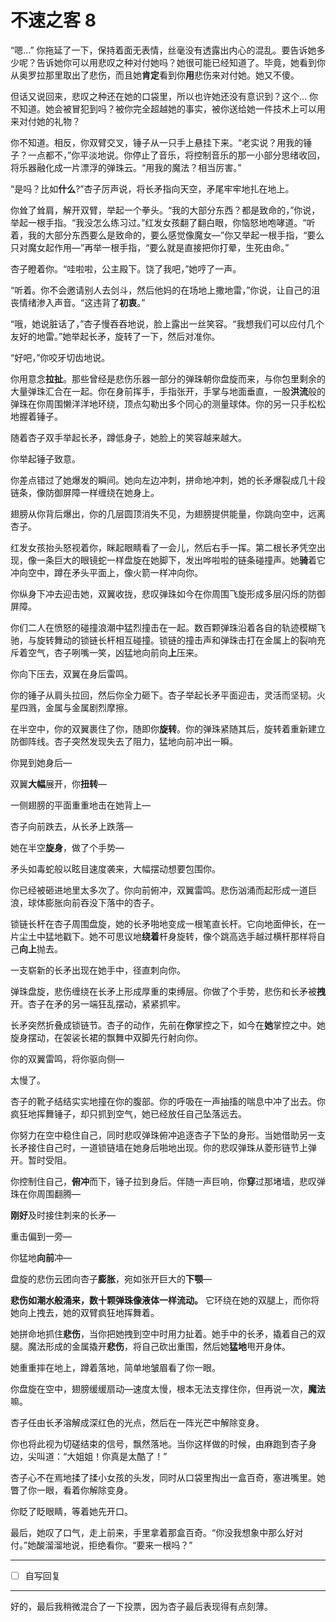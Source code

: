 # 不速之客 8

“嗯...” 你拖延了一下，保持着面无表情，丝毫没有透露出内心的混乱。要告诉她多少呢？告诉她你可以用悲叹之种对付她吗？她很可能已经知道了。毕竟，她看到你从奥罗拉那里取出了悲伤，而且她**肯定**看到你**用**悲伤来对付她。她又不傻。

但话又说回来，悲叹之种还在她的口袋里，所以也许她还没有意识到？这个... 你不知道。她会被冒犯到吗？被你完全超越她的事实，被你送给她一件技术上可以用来对付她的礼物？

你不知道。相反，你双臂交叉，锤子从一只手上悬挂下来。“老实说？用我的锤子？一点都不，”你平淡地说。你停止了音乐，将控制音乐的那一小部分思绪收回，将乐器融化成一片漂浮的弹珠云。“用我的魔法？相当厉害。”

“是吗？比如**什么**?”杏子厉声说，将长矛指向天空，矛尾牢牢地扎在地上。

你耸了耸肩，解开双臂，举起一个拳头。“我的大部分东西？都是致命的，”你说，举起一根手指。“我没怎么练习过。”红发女孩翻了翻白眼，你恼怒地咆哮道。“听着，我的大部分东西要么是致命的，要么感觉像魔女—”你又举起一根手指，“要么只对魔女起作用—”再举一根手指，“要么就是直接把你打晕，生死由命。”

杏子瞪着你。“哇啦啦，公主殿下。饶了我吧，”她哼了一声。

“听着。你不会邀请别人去剑斗，然后他妈的在场地上撒地雷，”你说，让自己的沮丧情绪渗入声音。“这违背了**初衷**。”

“哦，她说脏话了，”杏子慢吞吞地说，脸上露出一丝笑容。“我想我们可以应付几个友好的地雷。”她举起长矛，旋转了一下，然后对准你。

“好吧，”你咬牙切齿地说。

你用意念**拉扯**。那些曾经是悲伤乐器一部分的弹珠朝你盘旋而来，与你包里剩余的大量弹珠汇合在一起。你在身前挥手，手指张开，手掌与地面垂直，一股**洪流**般的弹珠在你周围懒洋洋地环绕，顶点勾勒出多个同心的测量球体。你的另一只手松松地握着锤子。

随着杏子双手举起长矛，蹲低身子，她脸上的笑容越来越大。

你举起锤子致意。

你差点错过了她爆发的瞬间。她向左边冲刺，拼命地冲刺，她的长矛爆裂成几十段链条，像防御屏障一样缠绕在她身上。

翅膀从你背后爆出，你的几层圆顶消失不见，为翅膀提供能量，你跳向空中，远离杏子。

红发女孩抬头怒视着你，眯起眼睛看了一会儿，然后右手一挥。第二根长矛凭空出现，像一条巨大的眼镜蛇一样盘旋在她脚下，发出哗啦啦的链条碰撞声。她**骑**着它冲向空中，蹲在矛头平面上，像火箭一样冲向你。

你纵身下冲去迎击她，双翼收拢，悲叹弹珠如今在你周围飞旋形成多层闪烁的防御屏障。

你们二人在愤怒的碰撞浪潮中猛烈撞击在一起。数百颗弹珠沿着各自的轨迹模糊飞驰，与旋转舞动的锁链长杆相互碰撞。锁链的撞击声和弹珠击打在金属上的裂响充斥着空气，杏子咧嘴一笑，凶猛地向前向**上**压来。

你向下压去，双翼在身后雷鸣。

你的锤子从肩头拉回，然后你全力砸下。杏子举起长矛平面迎击，灵活而坚韧。火星四溅，金属与金属剧烈摩擦。

在半空中，你的双翼裹住了你，随即你**旋转**。你的弹珠紧随其后，旋转着重新建立防御阵线。杏子突然发现失去了阻力，猛地向前冲出一瞬。

你晃到她身后—

双翼**大幅**展开，你**扭转**—

一侧翅膀的平面重重地击在她背上—

杏子向前跌去，从长矛上跌落—

她在半空**旋身**，做了个手势—

矛头如毒蛇般以眩目速度袭来，大幅摆动想要包围你。

你已经被砸进地里太多次了。你向前俯冲，双翼雷鸣。悲伤汹涌而起形成一道巨浪，球体膨胀向前吞没下落中的杏子。

锁链长杆在杏子周围盘旋，她的长矛啪地变成一根笔直长杆。它向地面伸长，在一片尘土中猛地戳下。她不可思议地**绕着**杆身旋转，像个跳高选手越过横杆那样将自己**向上**抛去。

一支崭新的长矛出现在她手中，径直刺向你。

弹珠盘旋，悲伤缠绕在长矛上形成厚重的束缚层。你做了个手势，悲伤和长矛被**拽**开。杏子在矛的另一端狂乱摆动，紧紧抓牢。

长矛突然折叠成锁链节。杏子的动作，先前在**你**掌控之下，如今在**她**掌控之中。她旋身摆动，在袈裟长裙的飘舞中双脚先行射向你。

你的双翼雷鸣，将你驱向侧—

太慢了。

杏子的靴子结结实实地撞在你的腹部。你的呼吸在一声抽搐的喘息中冲了出去。你疯狂地挥舞锤子，却只抓到空气，她已经放任自己坠落远去。

你努力在空中稳住自己，同时悲叹弹珠俯冲追逐杏子下坠的身形。当她借助另一支长矛接住自己时，一道锁链墙在她身后啪地出现。你的悲叹弹珠从菱形链节上弹开。暂时受阻。

你控制住自己，**俯冲**而下，锤子拉到身后。伴随一声巨响，你**穿**过那堵墙，悲叹弹珠在你周围翻腾—

**刚好**及时接住刺来的长矛—

重击偏到一旁—

你猛地**向前**冲—

盘旋的悲伤云团向杏子**膨胀**，宛如张开巨大的**下颚**—

**悲伤如潮水般涌来，数十颗弹珠像液体一样流动。** 它环绕在她的双腿上，而你将她向上拽去，她的双臂疯狂地挥舞着。

她拼命地抓住**悲伤**，当你把她拽到空中时用力扯着。她手中的长矛，撬着自己的双腿。魔法形成的金属撬开**悲伤**，将自己砍出重围，然后她**猛地**甩开身体。

她重重摔在地上，蹲着落地，简单地皱眉看了你一眼。

你盘旋在空中，翅膀缓缓扇动—速度太慢，根本无法支撑住你，但再说一次，**魔法**嘛。

杏子任由长矛溶解成深红色的光点，然后在一阵光芒中解除变身。

你也将此视为切磋结束的信号，飘然落地。当你这样做的时候，由麻跑到杏子身边，尖叫道：“大姐姐！你真是太酷了！”

杏子心不在焉地揉了揉小女孩的头发，同时从口袋里掏出一盒百奇，塞进嘴里。她瞥了你一眼，看着你解除变身。

你眨了眨眼睛，等着她先开口。

最后，她叹了口气，走上前来，手里拿着那盒百奇。“你没我想象中那么好对付。”她酸溜溜地说，拒绝看你。“要来一根吗？”

---

- [ ] 自写回复

---

好的，最后我稍微混合了一下投票，因为杏子最后表现得有点刻薄。
